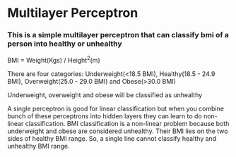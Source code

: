 # Multilayer Perceptron

### This is a simple multilayer perceptron that can classify bmi of a person into healthy or unhealthy

BMI = Weight(Kgs) / Height<sup>2</sup>(m)

There are four categories: Underweight(<18.5 BMI), Healthy(18.5 - 24.9 BMI), Overweight(25.0 - 29.0 BMI) and Obese(>30.0 BMI)

Underweight, overweight and obese will be classified as unhealthy

A single perceptron is good for linear classification but when you combine bunch of these perceptrons into hidden layers they can learn to do non-linear classification. 
BMI classification is a non-linear problem because both underweight and obese are considered unhealthy. Their BMI lies on the two sides of healthy BMI range. So, a single line cannot classify healthy and unhealthy BMI range. 
